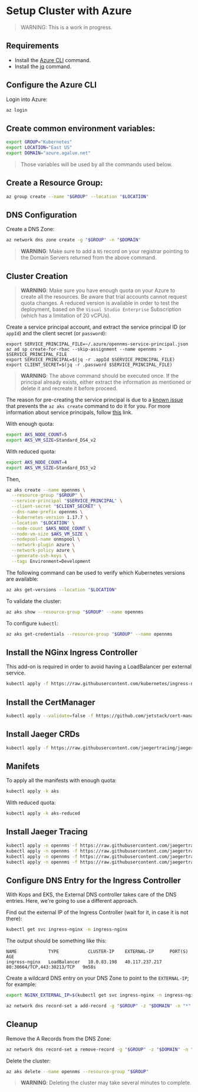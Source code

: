 # Setup Cluster with Azure

> WARNING: This is a work in progress.

## Requirements

* Install the [Azure CLI](https://docs.microsoft.com/en-us/cli/azure/install-azure-cli?view=azure-cli-latest) command.
* Install the [jq](https://stedolan.github.io/jq/) command.

## Configure the Azure CLI

Login into Azure:

```bash
az login
```

## Create common environment variables:

```bash
export GROUP="Kubernetes"
export LOCATION="East US"
export DOMAIN="azure.agalue.net"
```

> Those variables will be used by all the commands used below.

## Create a Resource Group:

```bash
az group create --name "$GROUP" --location "$LOCATION"
```

## DNS Configuration

Create a DNS Zone:

```bash
az network dns zone create -g "$GROUP" -n "$DOMAIN"
```

> **WARNING**: Make sure to add a `NS` record on your registrar pointing to the Domain Servers returned from the above command.

## Cluster Creation

> **WARNING**: Make sure you have enough quota on your Azure to create all the resources. Be aware that trial accounts cannot request quota changes. A reduced version is available in order to test the deployment, based on the `Visual Studio Enterprise` Subscription (which has a limitation of 20 vCPUs).

Create a service principal account, and extract the service principal ID (or `appId`) and the client secret (or `password`):

```
export SERVICE_PRINCIPAL_FILE=~/.azure/opennms-service-principal.json
az ad sp create-for-rbac --skip-assignment --name opennms > $SERVICE_PRINCIPAL_FILE
export SERVICE_PRINCIPAL=$(jq -r .appId $SERVICE_PRINCIPAL_FILE)
export CLIENT_SECRET=$(jq -r .password $SERVICE_PRINCIPAL_FILE)
```

> **WARNING**: The above command should be executed once. If the principal already exists, either extract the information as mentioned or delete it and recreate it before proceed.

The reason for pre-creating the service principal is due to a [known issue](https://github.com/Azure/azure-cli/issues/9585) that prevents the `az aks create` command to do it for you. For more information about service principals, follow [this](https://docs.microsoft.com/en-us/azure/aks/kubernetes-service-principal) link.

With enough quota:

```bash
export AKS_NODE_COUNT=5
export AKS_VM_SIZE=Standard_DS4_v2
```

With reduced quota:

```bash
export AKS_NODE_COUNT=4
export AKS_VM_SIZE=Standard_DS3_v2
```

Then,

```bash
az aks create --name opennms \
  --resource-group "$GROUP" \
  --service-principal "$SERVICE_PRINCIPAL" \
  --client-secret "$CLIENT_SECRET" \
  --dns-name-prefix opennms \
  --kubernetes-version 1.17.7 \
  --location "$LOCATION" \
  --node-count $AKS_NODE_COUNT \
  --node-vm-size $AKS_VM_SIZE \
  --nodepool-name onmspool \
  --network-plugin azure \
  --network-policy azure \
  --generate-ssh-keys \
  --tags Environment=Development
```

The following command can be used to verify which Kubernetes versions are available:

```bash
az aks get-versions --location "$LOCATION"
```

To validate the cluster:

```bash
az aks show --resource-group "$GROUP" --name opennms
```

To configure `kubectl`:

```bash
az aks get-credentials --resource-group "$GROUP" --name opennms
```

## Install the NGinx Ingress Controller

This add-on is required in order to avoid having a LoadBalancer per external service.

```bash
kubectl apply -f https://raw.githubusercontent.com/kubernetes/ingress-nginx/master/deploy/static/provider/cloud/deploy.yaml
```

## Install the CertManager

```bash
kubectl apply --validate=false -f https://github.com/jetstack/cert-manager/releases/download/v0.15.1/cert-manager.yaml
```

## Install Jaeger CRDs

```bash
kubectl apply -f https://raw.githubusercontent.com/jaegertracing/jaeger-operator/master/deploy/crds/jaegertracing.io_jaegers_crd.yaml
```

## Manifets

To apply all the manifests with enough quota:

```bash
kubectl apply -k aks
```

With reduced quota:

```bash
kubectl apply -k aks-reduced
```

## Install Jaeger Tracing

```bash
kubectl apply -n opennms -f https://raw.githubusercontent.com/jaegertracing/jaeger-operator/master/deploy/service_account.yaml
kubectl apply -n opennms -f https://raw.githubusercontent.com/jaegertracing/jaeger-operator/master/deploy/role.yaml
kubectl apply -n opennms -f https://raw.githubusercontent.com/jaegertracing/jaeger-operator/master/deploy/role_binding.yaml
kubectl apply -n opennms -f https://raw.githubusercontent.com/jaegertracing/jaeger-operator/master/deploy/operator.yaml
```

## Configure DNS Entry for the Ingress Controller

With Kops and EKS, the External DNS controller takes care of the DNS entries. Here, we're going to use a different approach.

Find out the external IP of the Ingress Controller (wait for it, in case it is not there):

```bash
kubectl get svc ingress-nginx -n ingress-nginx
```

The output should be something like this:

```text
NAME            TYPE           CLUSTER-IP    EXTERNAL-IP      PORT(S)                      AGE
ingress-nginx   LoadBalancer   10.0.83.198   40.117.237.217   80:30664/TCP,443:30213/TCP   9m58s
```

Create a wildcard DNS entry on your DNS Zone to point to the `EXTERNAL-IP`; for example:

```bash
export NGINX_EXTERNAL_IP=$(kubectl get svc ingress-nginx -n ingress-nginx -o json | jq -r '.status.loadBalancer.ingress[0].ip')

az network dns record-set a add-record -g "$GROUP" -z "$DOMAIN" -n "*" -a $NGINX_EXTERNAL_IP
```

## Cleanup

Remove the A Records from the DNS Zone:

```bash
az network dns record-set a remove-record -g "$GROUP" -z "$DOMAIN" -n "*" -a $NGINX_EXTERNAL_IP
```

Delete the cluster:

```bash
az aks delete --name opennms --resource-group "$GROUP"
```

> **WARNING**: Deleting the cluster may take several minutes to complete.
